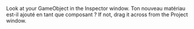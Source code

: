 Look at your GameObject in the Inspector window. Ton nouveau matériau est-il ajouté en tant que composant ? If not, drag it across from the Project window. 

